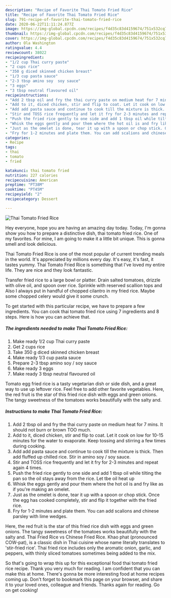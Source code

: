 ```yaml
---
description: "Recipe of Favorite Thai Tomato Fried Rice"
title: "Recipe of Favorite Thai Tomato Fried Rice"
slug: 791-recipe-of-favorite-thai-tomato-fried-rice
date: 2020-06-22T11:11:24.877Z
image: https://img-global.cpcdn.com/recipes/f4d35c83d4159674/751x532cq70/thai-tomato-fried-rice-recipe-main-photo.jpg
thumbnail: https://img-global.cpcdn.com/recipes/f4d35c83d4159674/751x532cq70/thai-tomato-fried-rice-recipe-main-photo.jpg
cover: https://img-global.cpcdn.com/recipes/f4d35c83d4159674/751x532cq70/thai-tomato-fried-rice-recipe-main-photo.jpg
author: Ola Washington
ratingvalue: 4.4
reviewcount: 38022
recipeingredient:
- "1/2 cup Thai curry paste"
- "2 cups rice"
- "350 g diced skinned chicken breast"
- "1/3 cup pasta sauce"
- "2-3 tbsp amino soy  soy sauce"
- "3 eggs"
- "3 tbsp neutral flavoured oil"
recipeinstructions:
- "Add 2 tbsp oil and fry the thai curry paste on medium heat for 7 mins. It should not burn or brown TOO much."
- "Add to it, diced chicken, stir and flip to coat. Let it cook on low for 10-15 minutes for the water to evaporate. Keep tossing and stirring a few times during cooking."
- "Add add pasta sauce and continue to cook till the mixture is thick. Then add fluffed up chilled rice. Stir in amino soy / soy sauce."
- "Stir and TOSS rice frequently and let it fry for 2-3 minutes and repeat again 4 times."
- "Push the fried rice gently to one side and add 1 tbsp oil while tilting the pan so the oil stays away from the rice. Let tbe oil heat up"
- "Whisk the eggs gently and pour them where the hot oil is and fry like as if you&#39;re making an omelet."
- "Just as the omelet is done, tear it up with a spoon or chop stick. Once the egg has cooked completely, stir and flip it together with the fried rice."
- "Fry for 1-2 minutes and plate them. You can add scalions and chinese parsley with lime wedges."
categories:
- Recipe
tags:
- thai
- tomato
- fried

katakunci: thai tomato fried 
nutrition: 227 calories
recipecuisine: American
preptime: "PT38M"
cooktime: "PT45M"
recipeyield: "2"
recipecategory: Dessert

---
```



![Thai Tomato Fried Rice](https://img-global.cpcdn.com/recipes/f4d35c83d4159674/751x532cq70/thai-tomato-fried-rice-recipe-main-photo.jpg)

Hey everyone, hope you are having an amazing day today. Today, I'm gonna show you how to prepare a distinctive dish, thai tomato fried rice. One of my favorites. For mine, I am going to make it a little bit unique. This is gonna smell and look delicious.

Thai Tomato Fried Rice is one of the most popular of current trending meals in the world. It's appreciated by millions every day. It's easy, it's fast, it tastes yummy. Thai Tomato Fried Rice is something that I've loved my entire life. They are nice and they look fantastic.

Transfer fried rice to a large bowl or platter. Drain salted tomatoes, drizzle with olive oil, and spoon over rice. Sprinkle with reserved scallion tops and Also I always put in handful of chopped cilantro in my fried rice. Maybe some chopped celery would give it some crunch.


To get started with this particular recipe, we have to prepare a few ingredients. You can cook thai tomato fried rice using 7 ingredients and 8 steps. Here is how you can achieve that.

<!--inarticleads1-->

##### The ingredients needed to make Thai Tomato Fried Rice:

1. Make ready 1/2 cup Thai curry paste
1. Get 2 cups rice
1. Take 350 g diced skinned chicken breast
1. Make ready 1/3 cup pasta sauce
1. Prepare 2-3 tbsp amino soy / soy sauce
1. Make ready 3 eggs
1. Make ready 3 tbsp neutral flavoured oil


Tomato egg fried rice is a tasty vegetarian dish or side dish, and a great way to use up leftover rice. Feel free to add other favorite vegetables. Here, the red fruit is the star of this fried rice dish with eggs and green onions. The tangy sweetness of the tomatoes works beautifully with the salty and. 

<!--inarticleads2-->

##### Instructions to make Thai Tomato Fried Rice:

1. Add 2 tbsp oil and fry the thai curry paste on medium heat for 7 mins. It should not burn or brown TOO much.
1. Add to it, diced chicken, stir and flip to coat. Let it cook on low for 10-15 minutes for the water to evaporate. Keep tossing and stirring a few times during cooking.
1. Add add pasta sauce and continue to cook till the mixture is thick. Then add fluffed up chilled rice. Stir in amino soy / soy sauce.
1. Stir and TOSS rice frequently and let it fry for 2-3 minutes and repeat again 4 times.
1. Push the fried rice gently to one side and add 1 tbsp oil while tilting the pan so the oil stays away from the rice. Let tbe oil heat up
1. Whisk the eggs gently and pour them where the hot oil is and fry like as if you&#39;re making an omelet.
1. Just as the omelet is done, tear it up with a spoon or chop stick. Once the egg has cooked completely, stir and flip it together with the fried rice.
1. Fry for 1-2 minutes and plate them. You can add scalions and chinese parsley with lime wedges.


Here, the red fruit is the star of this fried rice dish with eggs and green onions. The tangy sweetness of the tomatoes works beautifully with the salty and. Thai Fried Rice vs Chinese Fried Rice. Khao phat (pronounced COW-pat), is a classic dish in Thai cuisine whose name literally translates to &#39;stir-fried rice&#39;. Thai fried rice includes only the aromatic onion, garlic, and peppers, with thinly sliced tomatoes sometimes being added to the mix. 

So that's going to wrap this up for this exceptional food thai tomato fried rice recipe. Thank you very much for reading. I am confident that you can make this at home. There's gonna be more interesting food at home recipes coming up. Don't forget to bookmark this page on your browser, and share it to your loved ones, colleague and friends. Thanks again for reading. Go on get cooking!
